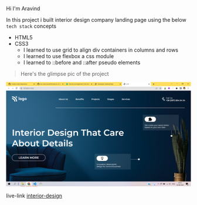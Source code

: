 Hi I'm Aravind

In this project i built interior design company landing page using the below `tech stack` concepts

- HTML5
- CSS3
  - I learned to use grid to align div containers in columns and rows
  - I learned to use flexbox a css module
  - I learned to ::before and ::after pseudo elements

> Here's the glimpse pic of the project

![project-10](./assets/project-10.png)

live-link [interior-design]()
